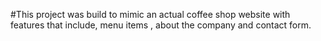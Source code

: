 #This project was build to mimic an actual coffee shop website with features that include, menu items , about the company and contact form.

